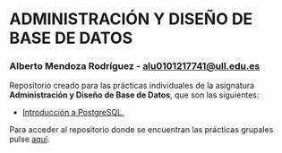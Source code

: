 # ADMINISTRACIÓN Y DISEÑO DE BASE DE DATOS
### Alberto Mendoza Rodríguez - [alu0101217741@ull.edu.es](alu0101217741@ull.edu.es)


Repositorio creado para las prácticas individuales de la asignatura **Administración y Diseño de Base de Datos**, que son las siguientes:

* [Introducción a PostgreSQL.](https://github.com/alu0101217741/ADBD/blob/main/Introducci%C3%B3n%20a%20PostgreSQL/Introducci%C3%B3n_a_PostgreSQL.md)

Para acceder al repositorio donde se encuentran las prácticas grupales pulse [aquí](https://github.com/alu0101216126/ADBDD.git).
